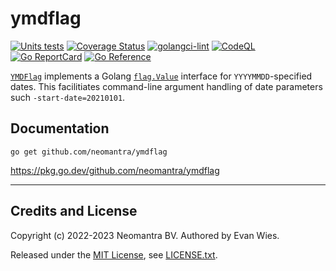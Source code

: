 # ymdflag #

[![Units tests](https://github.com/neomantra/ymdflag/actions/workflows/unit_tests.yaml/badge.svg)](https://github.com/neomantra/ymdflag/actions/workflows/unit_tests.yaml)
[![Coverage Status](https://coveralls.io/repos/neomantra/ymdflag/badge.svg?branch=main&service=github)](https://coveralls.io/github/neomantra/ymdflag?branch=main)
[![golangci-lint](https://github.com/neomantra/ymdflag/actions/workflows/golangci-lint.yaml/badge.svg)](https://github.com/neomantra/ymdflag/actions/workflows/golangci-lint.yaml)
[![CodeQL](https://github.com/neomantra/ymdflag/actions/workflows/codeql-analysis.yml/badge.svg)](https://github.com/neomantra/ymdflag/actions/workflows/codeql-analysis.yml)
[![Go ReportCard](https://goreportcard.com/badge/neomantra/ymdflag)](http://goreportcard.com/report/neomantra/ymdflag)
[![Go Reference](https://pkg.go.dev/badge/github.com/neomantra/ymdflag.svg)](https://pkg.go.dev/github.com/neomantra/ymdflag)

[`YMDFlag`](https://github.com/neomantra/ymdflag) implements a Golang [`flag.Value`](https://pkg.go.dev/flag#Value) interface for `YYYYMMDD`-specified dates.   This facilitiates command-line argument handling of date parameters such  `-start-date=20210101`.

## Documentation ##

```
go get github.com/neomantra/ymdflag
```

https://pkg.go.dev/github.com/neomantra/ymdflag

----

## Credits and License

Copyright (c) 2022-2023 Neomantra BV.  Authored by Evan Wies.

Released under the [MIT License](https://en.wikipedia.org/wiki/MIT_License), see [LICENSE.txt](./LICENSE.txt).
